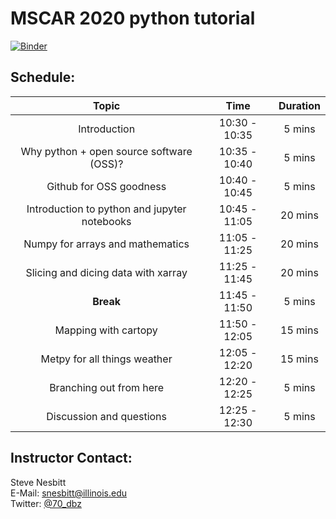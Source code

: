 # MSCAR 2020 python tutorial

[![Binder](http://mybinder.org/badge_logo.svg)](https://mybinder.org/v2/gh/swnesbitt/MSCAR-2020/master?urlpath=lab/tree/index.ipynb)

## Schedule:
**Topic**|**Time**|**Duration**
:-----:|:-----:|:-----:
Introduction|10:30 - 10:35|5 mins
Why python + open source software (OSS)?|10:35 - 10:40|5 mins
Github for OSS goodness|10:40 - 10:45|5 mins
Introduction to python and jupyter notebooks|10:45 - 11:05|20 mins
Numpy for arrays and mathematics|11:05 - 11:25|20 mins
Slicing and dicing data with xarray|11:25 - 11:45|20 mins
**Break**|11:45 - 11:50|5 mins
Mapping with cartopy|11:50 - 12:05|15 mins
Metpy for all things weather|12:05 - 12:20|15 mins
Branching out from here|12:20 - 12:25|5 mins
Discussion and questions|12:25 - 12:30|5 mins

## Instructor Contact:
Steve Nesbitt  
E-Mail: [snesbitt@illinois.edu](mailto:snesbitt@illinois.edu)  
Twitter: [@70_dbz](https://twitter.com/70_dbz)

 
